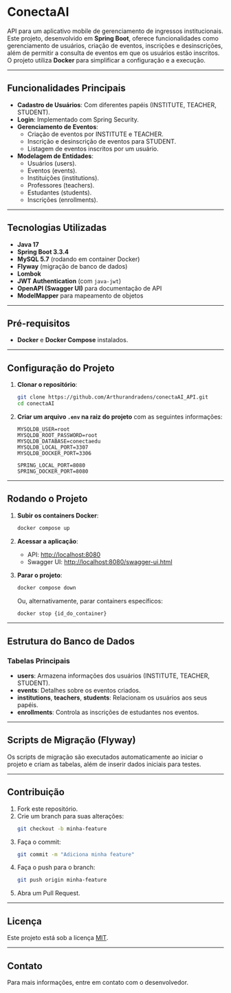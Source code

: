 # ConectaAI

API para um aplicativo mobile de gerenciamento de ingressos institucionais. Este projeto, desenvolvido em **Spring Boot**, oferece funcionalidades como gerenciamento de usuários, criação de eventos, inscrições e desinscrições, além de permitir a consulta de eventos em que os usuários estão inscritos. O projeto utiliza **Docker** para simplificar a configuração e a execução.

---

## Funcionalidades Principais

- **Cadastro de Usuários**: Com diferentes papéis (INSTITUTE, TEACHER, STUDENT).
- **Login**: Implementado com Spring Security.
- **Gerenciamento de Eventos**:
  - Criação de eventos por INSTITUTE e TEACHER.
  - Inscrição e desinscrição de eventos para STUDENT.
  - Listagem de eventos inscritos por um usuário.
- **Modelagem de Entidades**:
  - Usuários (users).
  - Eventos (events).
  - Instituições (institutions).
  - Professores (teachers).
  - Estudantes (students).
  - Inscrições (enrollments).

---

## Tecnologias Utilizadas

- **Java 17**
- **Spring Boot 3.3.4**
- **MySQL 5.7** (rodando em container Docker)
- **Flyway** (migração de banco de dados)
- **Lombok**
- **JWT Authentication** (com `java-jwt`)
- **OpenAPI (Swagger UI)** para documentação de API
- **ModelMapper** para mapeamento de objetos

---

## Pré-requisitos

- **Docker** e **Docker Compose** instalados.

---

## Configuração do Projeto

1. **Clonar o repositório**:
   ```bash
   git clone https://github.com/Arthurandradens/conectaAI_API.git
   cd conectaAI
   ```

2. **Criar um arquivo `.env` na raiz do projeto** com as seguintes informações:
   ```env
   MYSQLDB_USER=root
   MYSQLDB_ROOT_PASSWORD=root
   MYSQLDB_DATABASE=conectaedu
   MYSQLDB_LOCAL_PORT=3307
   MYSQLDB_DOCKER_PORT=3306

   SPRING_LOCAL_PORT=8080
   SPRING_DOCKER_PORT=8080
   ```

---

## Rodando o Projeto

1. **Subir os containers Docker**:
   ```bash
   docker compose up
   ```

2. **Acessar a aplicação**:
    - API: [http://localhost:8080](http://localhost:8080)
    - Swagger UI: [http://localhost:8080/swagger-ui.html](http://localhost:8080/swagger-ui.html)

3. **Parar o projeto**:
   ```bash
   docker compose down
   ```
   Ou, alternativamente, parar containers específicos:
   ```bash
   docker stop {id_do_container}
   ```

---

## Estrutura do Banco de Dados

### Tabelas Principais

- **users**: Armazena informações dos usuários (INSTITUTE, TEACHER, STUDENT).
- **events**: Detalhes sobre os eventos criados.
- **institutions**, **teachers**, **students**: Relacionam os usuários aos seus papéis.
- **enrollments**: Controla as inscrições de estudantes nos eventos.

---

## Scripts de Migração (Flyway)

Os scripts de migração são executados automaticamente ao iniciar o projeto e criam as tabelas, além de inserir dados iniciais para testes.

---

## Contribuição

1. Fork este repositório.
2. Crie um branch para suas alterações:
   ```bash
   git checkout -b minha-feature
   ```
3. Faça o commit:
   ```bash
   git commit -m "Adiciona minha feature"
   ```
4. Faça o push para o branch:
   ```bash
   git push origin minha-feature
   ```
5. Abra um Pull Request.

---

## Licença

Este projeto está sob a licença [MIT](LICENSE).

---

## Contato

Para mais informações, entre em contato com o desenvolvedor.